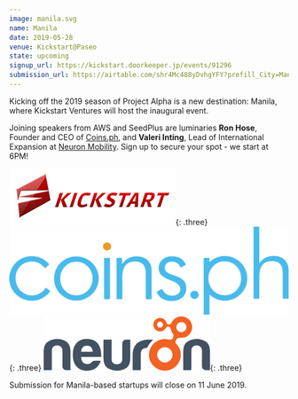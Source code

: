 ```yaml
---
image: manila.svg
name: Manila
date: 2019-05-28
venue: Kickstart@Paseo
state: upcoming
signup_url: https://kickstart.doorkeeper.jp/events/91296
submission_url: https://airtable.com/shr4Mc488yDvhgYFY?prefill_City=Manila
---
```


Kicking off the 2019 season of Project Alpha is a new destination: Manila, where Kickstart Ventures will host the inaugural event.

Joining speakers from AWS and SeedPlus are luminaries **Ron Hose**, Founder and CEO of [Coins.ph](https://coins.ph/), and **Valeri Inting**, Lead of International Expansion at [Neuron Mobility](https://www.neuron.sg/). Sign up to secure your spot - we start at 6PM!

[![Kickstart Ventures](/assets/wordmark-kickstart.png)](https://www.kickstart.ph/){: .three}
[![Coins.ph](/assets/wordmark-coins.svg)](https://coins.ph/){: .three}
[![Neuron Mobility](/assets/wordmark-neuron.png)](https://www.neuron.sg/){: .three}

Submission for Manila-based startups will close on 11 June 2019.
